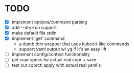 # TODO

- [X] implement options/command parsing
- [X] add --dry-run support
- [X] make default file stdin
- [X] implement 'get' command
  - a dumb thin wrapper that uses kubectl-like commands
  - support yaml output w/ yq if it's an easy lift
- [ ] implement config/context functionality
- [ ] get copr specs for actual real copr + save
- [ ] test out coprctl apply with actual real yaml's
